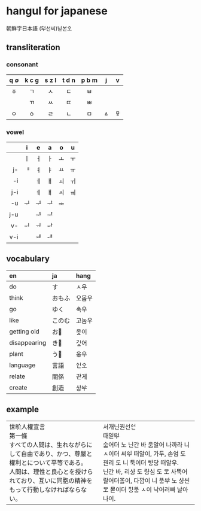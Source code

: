 # hangul for japanese

朝鮮字日本語
(ᄃᅻ선씨)닏본ᅌᅩ

## transliteration

### consonant

|  q ∅  | k c g | s z l | t d n | p b m |   j   |   v   |
| :---: | :---: | :---: | :---: | :---: | :---: | :---: |
|  ㆆ   |  ㄱ   |  ㅅ   |  ㄷ   |  ㅂ   |       |       |
|       |  ㄲ   |  ㅆ   |  ㄸ   |  ㅃ   |       |       |
|  ㅇ   |  ㆁ   |  ㄹ   |  ㄴ   |  ㅁ   |  ㅿ   |  ㅱ   |

### vowel

|      |   i   |   e   |   a   |   o   |   u   |
| ---: | :---: | :---: | :---: | :---: | :---: |
|      |  ㅣ   |  ㅓ   |  ㅏ   |  ㅗ   |  ㅜ   |
|   j- |   ퟄ   |  ㅕ   |  ㅑ   |  ㅛ   |  ㅠ   |
|   -i |       |  ㅔ   |  ㅐ   |  ㅚ   |  ㅟ   |
|  j-i |       |  ㅖ   |  ㅒ   |  ㆉ   |  ㆌ   |
|   -u |   ᆛ   |   ᅻ   |   ᅷ   |   ᆃ   |       |
|  j-u |       |   ᅾ   |   ᆤ   |       |       |
|   v- |   ᅱ   |   ᅯ   |   ᆉ   |       |       |
|  v-i |       |   ᅰ   |   ᆊ   |       |       |


## vocabulary

| en           | ja     | hang   |
| :----------- | :----- | :----- |
| do           | す     | ㅅ우   |
| think        | おもふ | 오몹우 |
| go           | ゆく   | ᅀᅮᆨ우    |
| like         | このむ | 고놈우 |
| getting old  | お𛀆    | 오ᇫ이   |
| disappearing | き𛀁    | 기ᇫ어   |
| plant        | う𛄟    | 우ᇢ우   |
| language     | 言語   | ᅌᅥᆫᅌᅩ     |
| relate       | 關係   | ᄀᆉᆫ게    |
| create       | 創造   | 사ᇰᄊᅷ    |

## example

<table>
  <tr>
    <td>
      世畍人權宣言
      <br>第一條
      <br>すべての人間は、生れながらにして自由であり、かつ、尊嚴と權利とについて平等である。
      <br>人間は、理性と良心とを授けられており、互いに同胞の精神をもって行動しなければならない。
    </td>
    <td>
      서개닌꿘선ᅌᅥᆫ
      <br>때읻ᄄᅻ
      <br>수ퟦ어더 노 닌간 바 움알어 나까라 니 ㅅ이더 씨ᄋᆛ 떠알이, 가두, 손ᅌᅥᆷ 도 꿘리 도 니 둑이더 뺘ᇰ다ᇰ 떠알우.
      <br>닌간 바, 리샤ᇰ 도 랴ᇰ심 도 ᄝᅩ 사뚝어랄어더ᄝᅩᆯ이, 다깝이 니 뚜ᇰᄇᅷ 노 샤ᇰ씬 ᄝᅩ 몯이더 꺄ᇰ뚜ᇰ ㅅ이 낙어러빠 날아나이.
    </td>
  </tr>
</table>